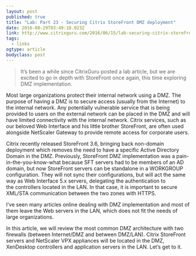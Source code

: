 ```yaml
---
layout: post 
published: true 
title: "Lab: Part 23 - Securing Citrix StoreFront DMZ deployment" 
date: 2016-08-29T03:49:18.023Z 
link: http://www.citrixguru.com/2016/06/15/lab-securing-citrix-storefront-dmz-deployment/ 
tags:
  - links
ogtype: article 
bodyclass: post 
---
```


> It’s been a while since CitrixGuru posted a lab article, but we are excited to go in depth with StoreFront once again, this time exploring DMZ implementation.

Most large organizations protect their internal network using a DMZ. The purpose of having a DMZ is to secure access (usually from the Internet) to the internal network. Any potentially vulnerable service that is being provided to users on the external network can be placed in the DMZ and will have limited connectivity with the internal network. Citrix services, such as our beloved Web Interface and his little brother StoreFront, are often used alongside NetScaler Gateway to provide remote access for corporate users.

Citrix recently released StoreFront 3.6, bringing back non-domain deployment which removes the need to have a specific Active Directory Domain in the DMZ. Previously, StoreFront DMZ implementation was a pain-in-the-you-know-what because SFT servers had to be members of an AD domain, but now StoreFront servers can be standalone in a WORKGROUP configuration. They will not sync their configurations, but will act the same way as Web Interface 5.x servers, delegating the authentication to the controllers located in the LAN. In that case, it is important to secure XML/STA communication between the two zones with HTTPS.

I’ve seen many articles online dealing with DMZ implementation and most of them leave the Web servers in the LAN, which does not fit the needs of large organizations.

In this article, we will review the most common DMZ architecture with two firewalls (between Internet/DMZ and between DMZ/LAN). Citrix StoreFront servers and NetScaler VPX appliances will be located in the DMZ, XenDesktop controllers and application servers in the LAN. Let’s get to it.

